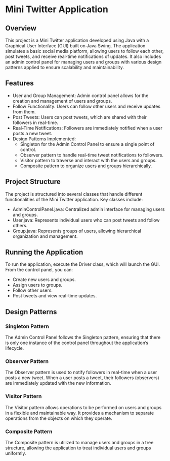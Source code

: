 # Mini Twitter Application

## Overview

This project is a Mini Twitter application developed using Java with a Graphical User Interface (GUI) built on Java Swing. The application simulates a basic social media platform, allowing users to follow each other, post tweets, and receive real-time notifications of updates. It also includes an admin control panel for managing users and groups with various design patterns applied to ensure scalability and maintainability.

## Features

- User and Group Management: Admin control panel allows for the creation and management of users and groups.
- Follow Functionality: Users can follow other users and receive updates from them.
- Post Tweets: Users can post tweets, which are shared with their followers in real-time.
- Real-Time Notifications: Followers are immediately notified when a user posts a new tweet.
- Design Patterns Implemented:
  - Singleton for the Admin Control Panel to ensure a single point of control.
  - Observer pattern to handle real-time tweet notifications to followers.
  - Visitor pattern to traverse and interact with the users and groups.
  - Composite pattern to organize users and groups hierarchically.
    
## Project Structure

The project is structured into several classes that handle different functionalities of the Mini Twitter application. Key classes include:

- AdminControlPanel.java: Centralized admin interface for managing users and groups.
- User.java: Represents individual users who can post tweets and follow others.
- Group.java: Represents groups of users, allowing hierarchical organization and management.

## Running the Application
To run the application, execute the Driver class, which will launch the GUI. From the control panel, you can:
- Create new users and groups.
- Assign users to groups.
- Follow other users.
- Post tweets and view real-time updates.

## Design Patterns

### Singleton Pattern

The Admin Control Panel follows the Singleton pattern, ensuring that there is only one instance of the control panel throughout the application’s lifecycle.

### Observer Pattern
The Observer pattern is used to notify followers in real-time when a user posts a new tweet. When a user posts a tweet, their followers (observers) are immediately updated with the new information.

### Visitor Pattern
The Visitor pattern allows operations to be performed on users and groups in a flexible and maintainable way. It provides a mechanism to separate operations from the objects on which they operate.

### Composite Pattern
The Composite pattern is utilized to manage users and groups in a tree structure, allowing the application to treat individual users and groups uniformly.


